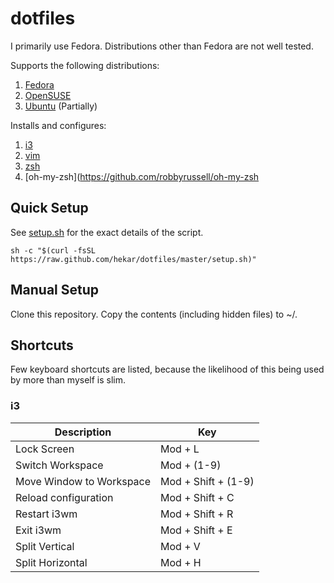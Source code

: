 dotfiles
==========

I primarily use Fedora. Distributions other than Fedora are not well tested.

Supports the following distributions:

1. [Fedora](https://getfedora.org/)
1. [OpenSUSE](https://www.opensuse.org/)
1. [Ubuntu](http://www.ubuntu.com/) (Partially)

Installs and configures:

1. [i3](https://i3wm.org/)
1. [vim](http://www.vim.org/)
1. [zsh](http://www.zsh.org/)
1. [oh-my-zsh](https://github.com/robbyrussell/oh-my-zsh

## Quick Setup

See [setup.sh](https://raw.github.com/hekar/dotfiles/master/setup.sh) for the exact details of the script.

```
sh -c "$(curl -fsSL https://raw.github.com/hekar/dotfiles/master/setup.sh)"
```

## Manual Setup

Clone this repository. Copy the contents (including hidden files) to ~/.

## Shortcuts

Few keyboard shortcuts are listed, because the likelihood of this being used by more than myself is slim.

### i3

| Description           | Key                 |
|-----------------------|---------------------|
| Lock Screen           | Mod + L             |
| Switch Workspace      | Mod + (1-9)           |
| Move Window to Workspace | Mod + Shift + (1-9)             |
| Reload configuration | Mod + Shift + C             |
| Restart i3wm | Mod + Shift + R             |
| Exit i3wm | Mod + Shift + E             |
| Split Vertical | Mod + V             |
| Split Horizontal | Mod + H             |
